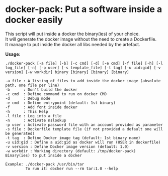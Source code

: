 # docker-pack: Put a software inside a docker easily

This script will put inside a docker the binary(ies) of your choice.  
It will generate the docker image without the need to create a Dockerfile.  
It manage to put inside the docker all libs needed by the artefact.  

<b>Usage:</b>
```
./docker-pack [-a file] [-b] [-c cmd] [-d] [-e cmd] [-f file] [-h] [-l log_file] [-n] [-p user] [-s template_file] [-t tag] [-u uid:gid] [-v version] [-w workdir] binary [binary] [binary] [binary]

-a file : A listing of files to add inside the docker image (absolute path, one file per line)
-b      : Don't build the docker
-c cmd  : Define command to run on docker CMD
-d      : Debug mode
-e cmd  : Define entrypoint (default: 1st binary)
-f      : Add font inside docker
-h      : This Help
-l file : Log into a file
-n      : Activate nslookup
-p user : Activate password file with an account provided as parameter
-s file : Dockerfile template file (if not provided a default one will be generated)
-t tag  : Define Docker image tag (default: 1st binary name)
-u uid:gid : Define a uid:gid as docker will run (USER in dockerfile)
-v version : Define Docker image version (default: 1.0)
-w workdir : Working directory (default: /tmp/docker-pack)
Binary(ies) to put inside a docker

Example: ./docker-pack /usr/bin/tar
         To run it: docker run --rm tar:1.0 --help

```
